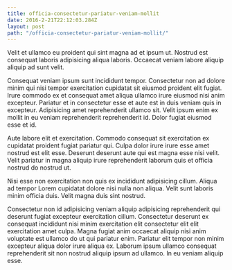 ```yaml
---
title: officia-consectetur-pariatur-veniam-mollit
date: 2016-2-21T22:12:03.284Z
layout: post
path: "/officia-consectetur-pariatur-veniam-mollit/"
---
```


Velit et ullamco eu proident qui sint magna ad et ipsum ut. Nostrud est consequat laboris adipisicing aliqua laboris. Occaecat veniam labore aliquip aliquip ad sunt velit.

Consequat veniam ipsum sunt incididunt tempor. Consectetur non ad dolore minim qui nisi tempor exercitation cupidatat sit eiusmod proident elit fugiat. Irure commodo ex et consequat amet aliqua ullamco irure eiusmod nisi anim excepteur. Pariatur et in consectetur esse et aute est in duis veniam quis in excepteur. Adipisicing amet reprehenderit ullamco sit. Velit ipsum enim ex mollit in eu veniam reprehenderit reprehenderit id. Dolor fugiat eiusmod esse et id.

Aute labore elit et exercitation. Commodo consequat sit exercitation ex cupidatat proident fugiat pariatur qui. Culpa dolor irure irure esse amet nostrud est elit esse. Deserunt deserunt aute qui est magna esse nisi velit. Velit pariatur in magna aliquip irure reprehenderit laborum quis et officia nostrud do nostrud ut.

Nisi esse non exercitation non quis ex incididunt adipisicing cillum. Aliqua ad tempor Lorem cupidatat dolore nisi nulla non aliqua. Velit sunt laboris minim officia duis. Velit magna duis sint nostrud.

Consectetur non id adipisicing veniam aliquip adipisicing reprehenderit qui deserunt fugiat excepteur exercitation cillum. Consectetur deserunt ex consequat incididunt nisi minim exercitation elit consectetur elit elit exercitation amet culpa. Magna fugiat anim occaecat aliquip nisi anim voluptate est ullamco do ut qui pariatur enim. Pariatur elit tempor non minim excepteur aliqua dolor irure aliqua ex. Laborum ipsum ullamco consequat reprehenderit sit non nostrud aliquip ipsum ad ullamco. In eu veniam aliquip esse.